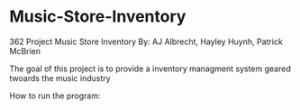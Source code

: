 # Music-Store-Inventory
362 Project Music Store Inventory
By: AJ Albrecht, Hayley Huynh, Patrick McBrien

The goal of this project is to provide a inventory managment system geared twoards the music industry

How to run the program: 
